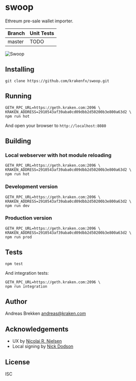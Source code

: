 # swoop

Ethreum pre-sale wallet importer.

| Branch     | Unit Tests |
|------------|------------|
| master     | TODO       |

![Swoop](https://github.com/krakenfx/swoop/raw/master/logo.png)

## Installing

```
git clone https://github.com/krakenfx/swoop.git
```

## Running

```
GETH_RPC_URL=https://geth.kraken.com:2096 \
KRAKEN_ADDRESS=2910543af39aba0cd09dbb2d50200b3e800a63d2 \
npm run hot
```

And open your browser to `http://localhost:8080`

## Building

### Local webserver with hot module reloading

```
GETH_RPC_URL=https://geth.kraken.com:2096 \
KRAKEN_ADDRESS=2910543af39aba0cd09dbb2d50200b3e800a63d2 \
npm run hot
```

### Development version

```
GETH_RPC_URL=https://geth.kraken.com:2096 \
KRAKEN_ADDRESS=2910543af39aba0cd09dbb2d50200b3e800a63d2 \
npm run dev
```

### Production version

```
GETH_RPC_URL=https://geth.kraken.com:2096 \
KRAKEN_ADDRESS=2910543af39aba0cd09dbb2d50200b3e800a63d2 \
npm run prod
```

## Tests

`npm test`

And integration tests:

```
GETH_RPC_URL=https://geth.kraken.com:2096 \
npm run integration
```

## Author

Andreas Brekken <andreas@kraken.com>

## Acknowledgements

- UX by [Nicolai R. Nielsen](https://twitter.com/nrnielsen)
- Local signing by [Nick Dodson](https://github.com/SilentCicero)

## License

ISC
